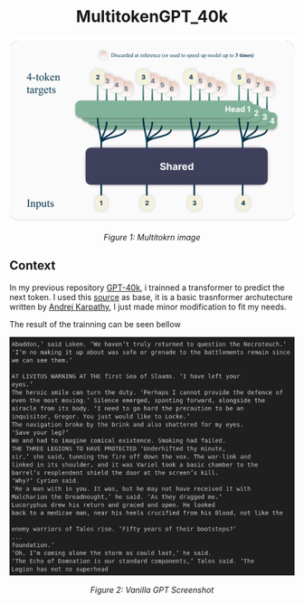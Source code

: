 <div style="text-align: center;">

# MultitokenGPT_40k
![multitoken image](./multitoken_image.png)
<p><em>Figure 1: Multitokrn image</em></p>

</div>

## Context

In my previous repository [GPT-40k](https://github.com/gabe1007/GPT-40k), i trainned a transformer to predict the next token. I used this [source](https://github.com/karpathy/ng-video-lecture) as base, it is a basic trasnformer archutecture written by [Andrej Karpathy](https://github.com/karpathy), I just made minor modification to fit my needs. 

The result of the trainning can be seen bellow

<div style="text-align: center;">

![Vanila_gpt](./Screenshot_vanilla.png)

<p><em>Figure 2: Vanilla GPT Screenshot</em></p>

</div>